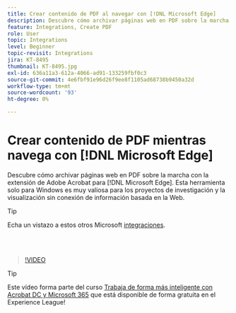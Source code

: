 ```yaml
---
title: Crear contenido de PDF al navegar con [!DNL Microsoft Edge]
description: Descubre cómo archivar páginas web en PDF sobre la marcha con la extensión de Adobe Acrobat para [!DNL Microsoft Edge]
feature: Integrations, Create PDF
role: User
topic: Integrations
level: Beginner
topic-revisit: Integrations
jira: KT-8495
thumbnail: KT-8495.jpg
exl-id: 636a11a3-612a-4066-ad91-133259fbf0c3
source-git-commit: 4e6fbf91e96d26f9ee8f1105ad68738b9450a32d
workflow-type: tm+mt
source-wordcount: '93'
ht-degree: 0%

---
```


# Crear contenido de PDF mientras navega con [!DNL Microsoft Edge]

Descubre cómo archivar páginas web en PDF sobre la marcha con la extensión de Adobe Acrobat para [!DNL Microsoft Edge]. Esta herramienta solo para Windows es muy valiosa para los proyectos de investigación y la visualización sin conexión de información basada en la Web.

>[!TIP]
>
>Echa un vistazo a estos otros Microsoft [integraciones](../integrate/integrate-overview.md#microsoft).

<br> 

>[!VIDEO](https://video.tv.adobe.com/v/337248?quality=12&learn=on&hidetitle=true)

>[!TIP]
>
>Este vídeo forma parte del curso [Trabaja de forma más inteligente con Acrobat DC y Microsoft 365](https://experienceleague.adobe.com/?recommended=Acrobat-U-1-2021.microsoft365) que está disponible de forma gratuita en el Experience League!
